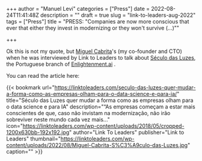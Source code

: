 +++
author = "Manuel Levi"
categories = ["Press"]
date = 2022-08-24T11:41:48Z
description = ""
draft = true
slug = "link-to-leaders-aug-2022"
tags = ["Press"]
title = "PRESS: \"Companies are now more conscious that ever that either they invest in modernizing or they won't survive (...)\""

+++




Ok this is not my quote, but [Miguel Cabrita](https://miguelcabrita.com)'s (my co-founder and CTO) when he was interviewed by Link to Leaders to talk about [Século das Luzes](https://seculodasluzes.pt), the Portuguese branch of [Enlightenment.ai](https://enlightenment.ai) .

You can read the article here:

{{< bookmark url="https://linktoleaders.com/seculo-das-luzes-quer-mudar-a-forma-como-as-empresas-olham-para-o-data-science-e-para-ia/" title="Século das Luzes quer mudar a forma como as empresas olham para o data science e para IA" description="“As empresas começam a estar mais conscientes de que, caso não invistam na modernização, não irão sobreviver neste mundo cada vez mais..." icon="https://linktoleaders.com/wp-content/uploads/2018/05/cropped-1200x630bb-192x192.jpg" author="Link To Leaders" publisher="Link to Leaders" thumbnail="https://linktoleaders.com/wp-content/uploads/2022/08/Miguel-Cabrita-S%C3%A9culo-das-Luzes.jpg" caption="" >}}



